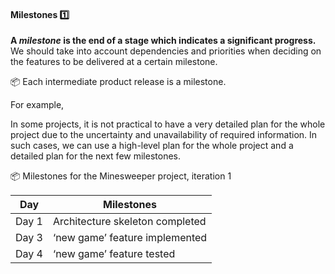 <link rel="stylesheet" href="{{baseUrl}}/css/textbook.css">

<div class="website-content">

<div id="title">

#### Milestones :one:

</div>

<div id="body">

**A _milestone_ is the end of a stage which indicates a significant progress.** We should take into account dependencies and priorities when deciding on the features to be delivered at a certain milestone.

<tip-box> 

:package: Each intermediate product release is a milestone. 

</tip-box>
For example, 

In some projects, it is not practical to have a very detailed plan for the whole project due to the uncertainty and unavailability of required information. In such cases, we can use a high-level plan for the whole project and a detailed plan for the next few milestones.

<tip-box>

:package: Milestones for the Minesweeper project, iteration 1

| Day      | Milestones                        |
| -------- | --------------------------------- |
| Day 1    | Architecture skeleton completed   |
| Day 3    | ‘new game’ feature implemented    |
| Day 4    | ‘new game’ feature tested         |

</tip-box>

</div>

<div id="extras">
<div>

</div>
